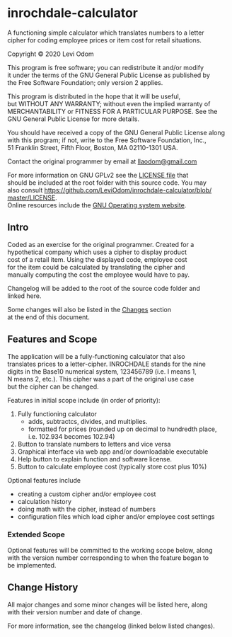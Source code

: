 # inrochdale-calculator
A functioning simple calculator which translates numbers to a letter  
cipher for coding employee prices or item cost for retail situations.

Copyright &copy; 2020 Levi Odom

This program is free software; you can redistribute it and/or modify  
it under the terms of the GNU General Public License as published by  
the Free Software Foundation; only version 2 applies.  

This program is distributed in the hope that it will be useful,  
but WITHOUT ANY WARRANTY; without even the implied warranty of  
MERCHANTABILITY or FITNESS FOR A PARTICULAR PURPOSE. See the  
GNU General Public License for more details.  

You should have received a copy of the GNU General Public License along  
with this program; if not, write to the Free Software Foundation, Inc.,  
51 Franklin Street, Fifth Floor, Boston, MA 02110-1301 USA.  

Contact the original programmer by email at llaodom@gmail.com  

For more information on GNU GPLv2 see the [LICENSE file](./LICENSE) that  
should be included at the root folder with this source code.  You may  
also consult [https://github.com/LeviOdom/inrochdale-calculator/blob/  
master/LICENSE](https://github.com/LeviOdom/inrochdale-calculator/blob/master/LICENSE).  
Online resources include the [GNU Operating system website](https://www.gnu.org/licenses/old-licenses/gpl-2.0.en.html).

## Intro
Coded as an exercise for the original programmer. Created for a  
hypothetical company which uses a cipher to display product  
cost of a retail item. Using the displayed code, employee cost  
for the item could be calculated by translating the cipher and  
manually computing the cost the employee would have to pay.  

Changelog will be added to the root of the source code folder and  
linked here.

Some changes will also be listed in the [Changes](#change-history) section  
at the end of this document.

## Features and Scope  
The application will be a fully-functioning calculator that also  
translates prices to a letter-cipher. INROCHDALE stands for the nine  
digits in the Base10 numerical system, 123456789 (i.e. I means 1,  
N means 2, etc.). This cipher was a part of the original use case  
but the cipher can be changed.

Features in initial scope include (in order of priority):
1. Fully functioning calculator
    * adds, subtractcs, divides, and multiplies.
    * formatted for prices (rounded up on decimal to hundredth place,  
        i.e. 102.934 becomes 102.94)
2. Button to translate numbers to letters and vice versa  
3. Graphical interface via web app and/or downloadable executable
4. Help button to explain function and software license.
5. Button to calculate employee cost (typically store cost plus 10%)

Optional features include
* creating a custom cipher and/or employee cost
* calculation history
* doing math with the cipher, instead of numbers
* configuration files which load cipher and/or employee cost settings

### Extended Scope
Optional features will be committed to the working scope below, along  
with the version number corresponding to when the feature began to  
be implemented.

## Change History
All major changes and some minor changes will be listed here, along  
with their version number and date of change.

For more information, see the changelog (linked below listed changes).
